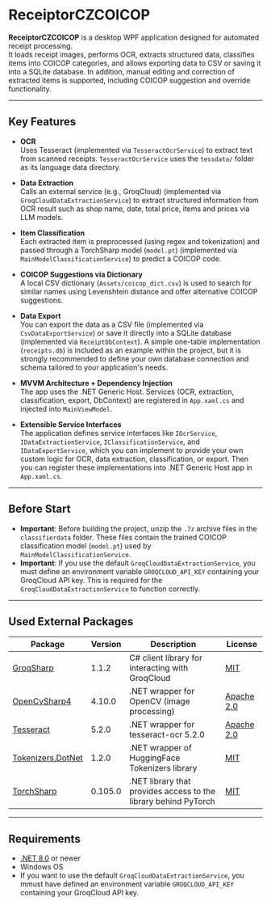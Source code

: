 # ReceiptorCZCOICOP

**ReceiptorCZCOICOP** is a desktop WPF application designed for automated receipt processing.  
It loads receipt images, performs OCR, extracts structured data, classifies items into COICOP categories, and allows exporting data to CSV or saving it into a SQLite database. In addition, manual editing and correction of extracted items is supported, including COICOP suggestion and override functionality.

---

## Key Features

- **OCR**  
  Uses Tesseract (implemented via `TesseractOcrService`) to extract text from scanned receipts. `TesseractOcrService` uses the `tessdata/` folder as its language data directory.

- **Data Extraction**  
  Calls an external service (e.g., GroqCloud) (implemented via `GroqCloudDataExtractionService`) to extract structured information from OCR result such as shop name, date, total price, items and prices via LLM models.

- **Item Classification**  
  Each extracted item is preprocessed (using regex and tokenization) and passed through a TorchSharp model (`model.pt`) (implemented via `MainModelClassificationService`) to predict a COICOP code.

- **COICOP Suggestions via Dictionary**  
  A local CSV dictionary (`Assets/coicop_dict.csv`) is used to search for similar names using Levenshtein distance and offer alternative COICOP suggestions.

- **Data Export**  
  You can export the data as a CSV file (implemented via `CsvDataExportService`) or save it directly into a SQLite database (implemented via `ReceiptDbContext`). A simple one-table implementation (`receipts.db`) is included as an example within the project, but it is strongly recommended to define your own database connection and schema tailored to your application's needs.

- **MVVM Architecture + Dependency Injection**  
  The app uses the .NET Generic Host. Services (OCR, extraction, classification, export, DbContext) are registered in `App.xaml.cs` and injected into `MainViewModel`.

- **Extensible Service Interfaces**  
  The application defines service interfaces like `IOcrService`, `IDataExtractionService`, `IClassificationService`, and `IDataExportService`, which you can implement to provide your own custom logic for OCR, data extraction, classification, or export. Then you can register these implementations into .NET Generic Host app in `App.xaml.cs`.

---

## Before Start
- **Important**: Before building the project, unzip the `.7z` archive files in the `classifierdata` folder. These files contain the trained COICOP classification model (`model.pt`) used by `MainModelClassificationService`.  
- **Important**: If you use the default `GroqCloudDataExtractionService`, you must define an environment variable `GROQCLOUD_API_KEY` containing your GroqCloud API key. This is required for the `GroqCloudDataExtractionService` to function correctly.  

---

## Used External Packages

| Package                                                               | Version   | Description                                                     | License    |
|-----------------------------------------------------------------------|-----------|-----------------------------------------------------------------|------------|
| [GroqSharp](https://github.com/Sarel-Esterhuizen/GroqSharp)           | 1.1.2     | C# client library for interacting with GroqCloud                | [MIT](license_mit.txt)        |
| [OpenCvSharp4](https://github.com/shimat/opencvsharp)                 | 4.10.0    | .NET wrapper for OpenCV (image processing)                      | [Apache 2.0](license_apache.txt) |
| [Tesseract](https://github.com/charlesw/tesseract)                    | 5.2.0     | .NET wrapper for tesseract-ocr 5.2.0                            | [Apache 2.0](license_apache.txt) |
| [Tokenizers.DotNet](https://github.com/sappho192/Tokenizers.DotNet)   | 1.2.0     | .NET wrapper of HuggingFace Tokenizers library                  | [MIT](license_mit.txt)        |
| [TorchSharp](https://github.com/dotnet/TorchSharp)                    | 0.105.0   | .NET library that provides access to the library behind PyTorch | [MIT](license_mit.txt)        |



---

## Requirements

- [.NET 8.0](https://dotnet.microsoft.com/) or newer
- Windows OS
- If you want to use the default `GroqCloudDataExtractionService`, you mmust have defined an environment variable `GROQCLOUD_API_KEY` containing your GroqCloud API key.
